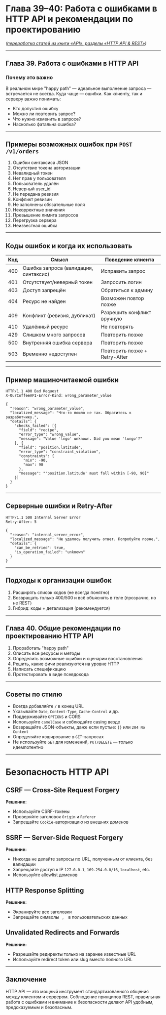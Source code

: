
# Глава 39–40: Работа с ошибками в HTTP API и рекомендации по проектированию
*([переработка статей из книги «API», разделы «HTTP API & REST»](https://habr.com/ru/articles/745446/))*

---

## Глава 39. Работа с ошибками в HTTP API

### Почему это важно

В реальном мире "happy path" — идеальное выполнение запроса — встречается не всегда. Куда чаще — ошибки. Как клиенту, так и серверу важно понимать:

- Кто допустил ошибку
- Можно ли повторить запрос?
- Что нужно изменить в запросе?
- Насколько фатальна ошибка?

---

## Примеры возможных ошибок при `POST /v1/orders`

1. Ошибки синтаксиса JSON
2. Отсутствие токена авторизации
3. Невалидный токен
4. Нет прав у пользователя
5. Пользователь удалён
6. Неверный user_id
7. Не передана ревизия
8. Конфликт ревизии
9. Не заполнены обязательные поля
10. Некорректные значения
11. Превышение лимита запросов
12. Перегрузка сервера
13. Неизвестная ошибка

---

## Коды ошибок и когда их использовать

| Код | Смысл                              | Поведение клиента                  |
|-----|------------------------------------|------------------------------------|
| 400 | Ошибка запроса (валидация, синтаксис) | Исправить запрос                   |
| 401 | Отсутствует/неверный токен         | Запросить логин                    |
| 403 | Доступ запрещён                    | Обратиться к админу                |
| 404 | Ресурс не найден                   | Возможен повтор позже              |
| 409 | Конфликт (ревизия, дубликат)       | Разрешить конфликт вручную         |
| 410 | Удалённый ресурс                   | Не повторять                       |
| 429 | Слишком много запросов             | Повторить позже                    |
| 500 | Внутренняя ошибка сервера          | Повторить позже                    |
| 503 | Временно недоступен                | Повторить позже + Retry-After      |

---

## Пример машиночитаемой ошибки

```http
HTTP/1.1 400 Bad Request
X-OurCoffeeAPI-Error-Kind: wrong_parameter_value

{
  "reason": "wrong_parameter_value",
  "localized_message": "Что-то пошло не так. Обратитесь к разработчику.",
  "details": {
    "checks_failed": [{
      "field": "recipe",
      "error_type": "wrong_value",
      "message": "Value 'lngo' unknown. Did you mean 'lungo'?"
    }, {
      "field": "position.latitude",
      "error_type": "constraint_violation",
      "constraints": {
        "min": -90,
        "max": 90
      },
      "message": "'position.latitude' must fall within [-90, 90]"
    }]
  }
}
```

---

## Серверные ошибки и Retry-After

```http
HTTP/1.1 500 Internal Server Error
Retry-After: 5

{
  "reason": "internal_server_error",
  "localized_message": "Не удалось получить ответ. Попробуйте позже.",
  "details": {
    "can_be_retried": true,
    "is_operation_failed": "unknown"
  }
}
```

---

## Подходы к организации ошибок

1. Расширять список кодов (не всегда понятно)
2. Возвращать только 400/500 и всё объяснять в теле (прозрачно, но не REST)
3. Гибрид: коды + детализация (рекомендуется)

---

## Глава 40. Общие рекомендации по проектированию HTTP API

1. Проработать "happy path"
2. Описать все ресурсы и методы
3. Определить возможные ошибки и сценарии восстановления
4. Решить, какие фичи реализуются на уровне HTTP
5. Написать спецификацию
6. Протестировать в виде псевдокода

---

## Советы по стилю

- Всегда добавляйте `/` в конец URL
- Указывайте `Date`, `Content-Type`, `Cache-Control` и др.
- Поддерживайте `OPTIONS` и CORS
- Используйте `camelCase` и соблюдайте casing везде
- Возвращайте JSON-объекты, даже если пустые: `{}` или `204 No Content`
- Определяйте кэширование в `GET`-запросах
- Не используйте `GET` для изменений, `PUT/DELETE` — только идемпотентно

---

# Безопасность HTTP API

## CSRF — Cross-Site Request Forgery

**Решение:**
- Используйте CSRF-токены
- Проверяйте заголовок `Origin` и `Referer`
- Запрещайте `Cookie`-авторизацию из внешних доменов

## SSRF — Server-Side Request Forgery

**Решение:**
- Никогда не делайте запросы по URL, полученным от клиента, без валидации
- Запрещайте доступ к IP `127.0.0.1`, `169.254.0.0/16`, `localhost`, etc.
- Используйте allowlist доменов

## HTTP Response Splitting

**Решение:**
- Экранируйте все заголовки
- Запрещайте символы `
`, `
` в пользовательских данных

## Unvalidated Redirects and Forwards

**Решение:**
- Разрешайте редиректы только на заранее известные URL
- Используйте redirect token или slug вместо полного URL

---

## Заключение

HTTP API — это мощный инструмент стандартизованного общения между клиентом и сервером. Соблюдение принципов REST, правильная работа с ошибками и внимание к безопасности делают API удобным, предсказуемым и безопасным.

